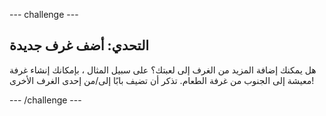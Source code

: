 --- challenge ---

## التحدي: أضف غرف جديدة

هل يمكنك إضافة المزيد من الغرف إلى لعبتك؟ على سبيل المثال ، بإمكانك إنشاء غرفة معيشة إلى الجنوب من غرفة الطعام. تذكر أن تضيف بابًا إلى/من إحدى الغرف الأخرى!

--- /challenge ---